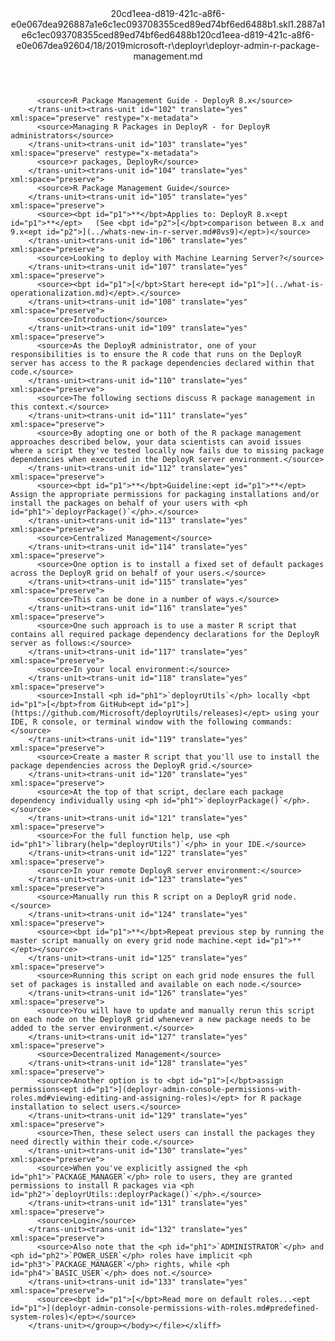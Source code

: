 <?xml version="1.0"?><xliff version="1.2" xmlns="urn:oasis:names:tc:xliff:document:1.2" xmlns:xsi="http://www.w3.org/2001/XMLSchema-instance" xsi:schemaLocation="urn:oasis:names:tc:xliff:document:1.2 xliff-core-1.2-transitional.xsd"><file datatype="xml" original="deployr-admin-r-package-management.md" source-language="en-US" target-language="en-US"><header><tool tool-id="mdxliff" tool-name="mdxliff" tool-version="1.0-d1654b2" tool-company="Microsoft" /><xliffext:skl_file_name xmlns:xliffext="urn:microsoft:content:schema:xliffextensions">20cd1eea-d819-421c-a8f6-e0e067dea926887a1e6c1ec093708355ced89ed74bf6ed6488b1.skl</xliffext:skl_file_name><xliffext:version xmlns:xliffext="urn:microsoft:content:schema:xliffextensions">1.2</xliffext:version><xliffext:ms.openlocfilehash xmlns:xliffext="urn:microsoft:content:schema:xliffextensions">887a1e6c1ec093708355ced89ed74bf6ed6488b1</xliffext:ms.openlocfilehash><xliffext:ms.sourcegitcommit xmlns:xliffext="urn:microsoft:content:schema:xliffextensions">20cd1eea-d819-421c-a8f6-e0e067dea926</xliffext:ms.sourcegitcommit><xliffext:ms.lasthandoff xmlns:xliffext="urn:microsoft:content:schema:xliffextensions">04/18/2019</xliffext:ms.lasthandoff><xliffext:ms.openlocfilepath xmlns:xliffext="urn:microsoft:content:schema:xliffextensions">microsoft-r\deployr\deployr-admin-r-package-management.md</xliffext:ms.openlocfilepath></header><body><group id="content" extype="content"><trans-unit id="101" translate="yes" xml:space="preserve" restype="x-metadata">
          <source>R Package Management Guide - DeployR 8.x</source>
        </trans-unit><trans-unit id="102" translate="yes" xml:space="preserve" restype="x-metadata">
          <source>Managing R Packages in DeployR - for DeployR administrators</source>
        </trans-unit><trans-unit id="103" translate="yes" xml:space="preserve" restype="x-metadata">
          <source>r packages, DeployR</source>
        </trans-unit><trans-unit id="104" translate="yes" xml:space="preserve">
          <source>R Package Management Guide</source>
        </trans-unit><trans-unit id="105" translate="yes" xml:space="preserve">
          <source><bpt id="p1">**</bpt>Applies to: DeployR 8.x<ept id="p1">**</ept>   (See <bpt id="p2">[</bpt>comparison between 8.x and 9.x<ept id="p2">](../whats-new-in-r-server.md#8vs9)</ept>)</source>
        </trans-unit><trans-unit id="106" translate="yes" xml:space="preserve">
          <source>Looking to deploy with Machine Learning Server?</source>
        </trans-unit><trans-unit id="107" translate="yes" xml:space="preserve">
          <source><bpt id="p1">[</bpt>Start here<ept id="p1">](../what-is-operationalization.md)</ept>.</source>
        </trans-unit><trans-unit id="108" translate="yes" xml:space="preserve">
          <source>Introduction</source>
        </trans-unit><trans-unit id="109" translate="yes" xml:space="preserve">
          <source>As the DeployR administrator, one of your responsibilities is to ensure the R code that runs on the DeployR server has access to the R package dependencies declared within that code.</source>
        </trans-unit><trans-unit id="110" translate="yes" xml:space="preserve">
          <source>The following sections discuss R package management in this context.</source>
        </trans-unit><trans-unit id="111" translate="yes" xml:space="preserve">
          <source>By adopting one or both of the R package management approaches described below, your data scientists can avoid issues where a script they've tested locally now fails due to missing package dependencies when executed in the DeployR server environment.</source>
        </trans-unit><trans-unit id="112" translate="yes" xml:space="preserve">
          <source><bpt id="p1">**</bpt>Guideline:<ept id="p1">**</ept> Assign the appropriate permissions for packaging installations and/or install the packages on behalf of your users with <ph id="ph1">`deployrPackage()`</ph>.</source>
        </trans-unit><trans-unit id="113" translate="yes" xml:space="preserve">
          <source>Centralized Management</source>
        </trans-unit><trans-unit id="114" translate="yes" xml:space="preserve">
          <source>One option is to install a fixed set of default packages across the DeployR grid on behalf of your users.</source>
        </trans-unit><trans-unit id="115" translate="yes" xml:space="preserve">
          <source>This can be done in a number of ways.</source>
        </trans-unit><trans-unit id="116" translate="yes" xml:space="preserve">
          <source>One such approach is to use a master R script that contains all required package dependency declarations for the DeployR server as follows:</source>
        </trans-unit><trans-unit id="117" translate="yes" xml:space="preserve">
          <source>In your local environment:</source>
        </trans-unit><trans-unit id="118" translate="yes" xml:space="preserve">
          <source>Install <ph id="ph1">`deployrUtils`</ph> locally <bpt id="p1">[</bpt>from GitHub<ept id="p1">](https://github.com/Microsoft/deployrUtils/releases)</ept> using your IDE, R console, or terminal window with the following commands:</source>
        </trans-unit><trans-unit id="119" translate="yes" xml:space="preserve">
          <source>Create a master R script that you'll use to install the package dependencies across the DeployR grid.</source>
        </trans-unit><trans-unit id="120" translate="yes" xml:space="preserve">
          <source>At the top of that script, declare each package dependency individually using <ph id="ph1">`deployrPackage()`</ph>.</source>
        </trans-unit><trans-unit id="121" translate="yes" xml:space="preserve">
          <source>For the full function help, use <ph id="ph1">`library(help="deployrUtils")`</ph> in your IDE.</source>
        </trans-unit><trans-unit id="122" translate="yes" xml:space="preserve">
          <source>In your remote DeployR server environment:</source>
        </trans-unit><trans-unit id="123" translate="yes" xml:space="preserve">
          <source>Manually run this R script on a DeployR grid node.</source>
        </trans-unit><trans-unit id="124" translate="yes" xml:space="preserve">
          <source><bpt id="p1">**</bpt>Repeat previous step by running the master script manually on every grid node machine.<ept id="p1">**</ept></source>
        </trans-unit><trans-unit id="125" translate="yes" xml:space="preserve">
          <source>Running this script on each grid node ensures the full set of packages is installed and available on each node.</source>
        </trans-unit><trans-unit id="126" translate="yes" xml:space="preserve">
          <source>You will have to update and manually rerun this script on each node on the DeployR grid whenever a new package needs to be added to the server environment.</source>
        </trans-unit><trans-unit id="127" translate="yes" xml:space="preserve">
          <source>Decentralized Management</source>
        </trans-unit><trans-unit id="128" translate="yes" xml:space="preserve">
          <source>Another option is to <bpt id="p1">[</bpt>assign permissions<ept id="p1">](deployr-admin-console-permissions-with-roles.md#viewing-editing-and-assigning-roles)</ept> for R package installation to select users.</source>
        </trans-unit><trans-unit id="129" translate="yes" xml:space="preserve">
          <source>Then, these select users can install the packages they need directly within their code.</source>
        </trans-unit><trans-unit id="130" translate="yes" xml:space="preserve">
          <source>When you've explicitly assigned the <ph id="ph1">`PACKAGE_MANAGER`</ph> role to users, they are granted permissions to install R packages via <ph id="ph2">`deployrUtils::deployrPackage()`</ph>.</source>
        </trans-unit><trans-unit id="131" translate="yes" xml:space="preserve">
          <source>Login</source>
        </trans-unit><trans-unit id="132" translate="yes" xml:space="preserve">
          <source>Also note that the <ph id="ph1">`ADMINISTRATOR`</ph> and <ph id="ph2">`POWER_USER`</ph> roles have implicit <ph id="ph3">`PACKAGE_MANAGER`</ph> rights, while <ph id="ph4">`BASIC_USER`</ph> does not.</source>
        </trans-unit><trans-unit id="133" translate="yes" xml:space="preserve">
          <source><bpt id="p1">[</bpt>Read more on default roles...<ept id="p1">](deployr-admin-console-permissions-with-roles.md#predefined-system-roles)</ept></source>
        </trans-unit></group></body></file></xliff>